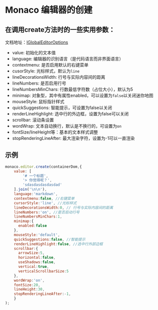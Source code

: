 # Monaco 编辑器的创建

## 在调用create方法时的一些实用参数：

文档地址：[IGlobalEditorOptions](https://microsoft.github.io/monaco-editor/api/interfaces/monaco.editor.istandaloneeditorconstructionoptions.html)

- value: 初始化的文本值
- language: 编辑器的识别语言（是代码语言而非界面语言）
- contextmenu: 是否启用默认的右键菜单
- cusorStyle: 光标样式，默认为`line`
- lineDecorationsWidth: 行号与实际内容间的距离
- lineNumbers: 是否启用行号
- lineNumbersMinChars: 行数最低字符数（占位大小），默认为5
- minimap: 对象型，其中有属性enabled，可以设置为`false`以关闭迷你地图
- mouseStyle: 鼠标指针样式
- quickSuggestions: 智能提示，可设置为false以关闭
- renderLineHighlight: 选中行的外边框，设置为false可以关闭
- scrollbar: 滚动条设置
- wordWrap: 文本自动换行，默认是不换行的，可设置为`on`
- fontSize/lineHeight等：基本的文本样式调整
- stopRenderingLineAfter: 最大渲染字符，设置为-1可以一直渲染

## 示例

```javascript
monaco.editor.create(containerDom,{
	value: [
	    '# 一个标题',
	    '> 你觉得呢？',
	    'sdasdasdasdasdad'
    ].join('\n\n'),
    language:'markdown',
    contextmenu:false, //右键菜单
    cursorStyle:'line', //光标样式
    lineDecorationsWidth:0, // 行号与实际内容间的距离
    lineNumbers:'on', //是否启动行号
    lineNumbersMinChars:1,
    minimap:{
      enabled:false
    },
    mouseStyle:'default',
    quickSuggestions:false, //智能提示
    renderLineHighlight:false, //选中行外部边框
    scrollbar:{
      arrowSize:5,
      horizontal:false,
      useShadows:false,
      vertical:true,
      verticalScrollbarSize:5
    },
    wordWrap:'on',
    fontSize:20,
    lineHeight:30,
    stopRenderingLineAfter:-1,
	}
);
```